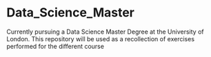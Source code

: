 # Data_Science_Master
Currently pursuing a Data Science Master Degree at the University of London. This repository will be used as a recollection of exercises performed for the different course 
